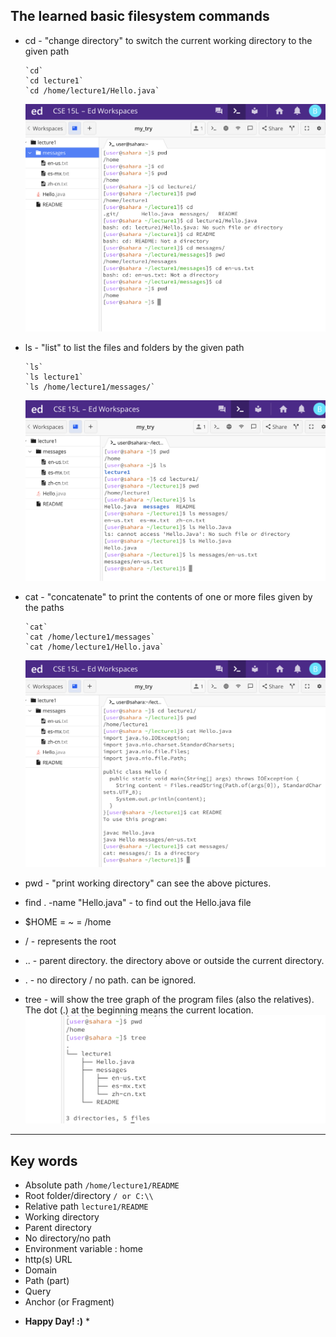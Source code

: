 ## The learned basic filesystem commands

* cd - "change directory" to switch the current working directory to the given path
  
      `cd`
      `cd lecture1`
      `cd /home/lecture1/Hello.java`
  
  ![Image](cd-examples.png)

* ls - "list" to list the files and folders by the given path
  
      `ls`
      `ls lecture1`
      `ls /home/lecture1/messages/`
  
  ![Image](ls-examples.png)

* cat - "concatenate" to print the contents of one or more files given by the paths
  
      `cat`
      `cat /home/lecture1/messages`
      `cat /home/lecture1/Hello.java`
  
  ![Image](cat-examples.png)
      
* pwd - "print working directory" can see the above pictures.

* find . -name "Hello.java"   - to find out the Hello.java file

* $HOME = ~ = /home
  
* / - represents the root

* .. - parent directory. the directory above or outside the current directory.
  
* . - no directory / no path. can be ignored.

* tree - will show the tree graph of the program files (also the relatives).
  The dot (.) at the beginning means the current location.
  ![Image](tree-example.png)

*** 

## Key words

- Absolute path             ```/home/lecture1/README```
- Root folder/directory     ```/ or C:\\```
- Relative path             ```lecture1/README```
- Working directory
- Parent directory
- No directory/no path
- Environment variable : home
- http(s) URL
- Domain
- Path (part)
- Query
- Anchor (or Fragment)

* **Happy Day! :)** *
  
      
